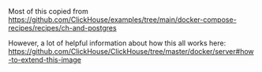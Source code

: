 Most of this copied from https://github.com/ClickHouse/examples/tree/main/docker-compose-recipes/recipes/ch-and-postgres

However, a lot of helpful information about how this all works here: https://github.com/ClickHouse/ClickHouse/tree/master/docker/server#how-to-extend-this-image